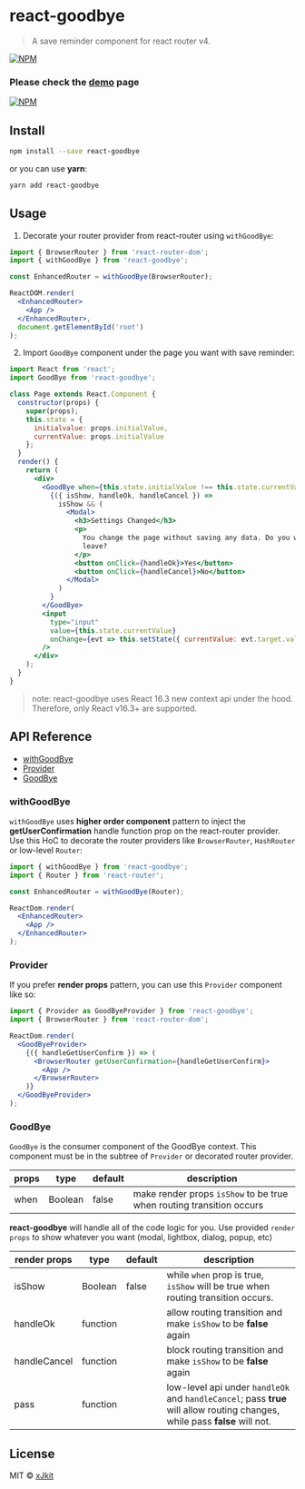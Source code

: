 # react-goodbye

> A save reminder component for react router v4.

[![NPM](https://img.shields.io/npm/v/react-goodbye.svg)](https://www.npmjs.com/package/react-goodbye)

### Please check the [demo](https://xJkit.github.io/react-goodbye) page

[![NPM](https://nodei.co/npm/react-goodbye.png)](https://nodei.co/npm/@trendmicro/react-goodbye/)

## Install

```bash
npm install --save react-goodbye
```

or you can use **yarn**:

```bash
yarn add react-goodbye
```

## Usage

1.  Decorate your router provider from react-router using `withGoodBye`:

```jsx
import { BrowserRouter } from 'react-router-dom';
import { withGoodBye } from 'react-goodbye';

const EnhancedRouter = withGoodBye(BrowserRouter);

ReactDOM.render(
  <EnhancedRouter>
    <App />
  </EnhancedRouter>,
  document.getElementById('root')
);
```

2.  Import `GoodBye` component under the page you want with save reminder:

```jsx
import React from 'react';
import GoodBye from 'react-goodbye';

class Page extends React.Component {
  constructor(props) {
    super(props);
    this.state = {
      initialvalue: props.initialValue,
      currentValue: props.initialValue
    };
  }
  render() {
    return (
      <div>
        <GoodBye when={this.state.initialValue !== this.state.currentValue}>
          {({ isShow, handleOk, handleCancel }) =>
            isShow && (
              <Modal>
                <h3>Settings Changed</h3>
                <p>
                  You change the page without saving any data. Do you want to
                  leave?
                </p>
                <button onClick={handleOk}>Yes</button>
                <button onClick={handleCancel}>No</button>
              </Modal>
            )
          }
        </GoodBye>
        <input
          type="input"
          value={this.state.currentValue}
          onChange={evt => this.setState({ currentValue: evt.target.value })}
        />
      </div>
    );
  }
}
```

> note: react-goodbye uses React 16.3 new context api under the hood. Therefore, only React v16.3+ are supported.

## API Reference

* [withGoodBye](#withGoodBye)
* [Provider](#Provider)
* [GoodBye](#GoodBye)

### withGoodBye

`withGoodBye` uses **higher order component** pattern to inject the **getUserConfirmation** handle function prop on the react-router provider. Use this HoC to decorate the router providers like `BrowserRouter`, `HashRouter` or low-level `Router`:

```jsx
import { withGoodBye } from 'react-goodbye';
import { Router } from 'react-router';

const EnhancedRouter = withGoodBye(Router);

ReactDom.render(
  <EnhancedRouter>
    <App />
  </EnhancedRouter>
);
```

### Provider

If you prefer **render props** pattern, you can use this `Provider` component like so:

```jsx
import { Provider as GoodByeProvider } from 'react-goodbye';
import { BrowserRouter } from 'react-router-dom';

ReactDom.render(
  <GoodByeProvider>
    {({ handleGetUserConfirm }) => (
      <BrowserRouter getUserConfirmation={handleGetUserConfirm}>
        <App />
      </BrowserRouter>
    )}
  </GoodByeProvider>
);
```

### GoodBye

`GoodBye` is the consumer component of the GoodBye context. This component must be in the subtree of `Provider` or decorated router provider.

| props | type    | default | description                                                          |
|-------|---------|---------|----------------------------------------------------------------------|
| when  | Boolean | false   | make render props `isShow` to be true when routing transition occurs |

**react-goodbye** will handle all of the code logic for you. Use provided `render props` to show whatever you want (modal, lightbox, dialog, popup, etc)

| render props | type     | default | description                                                                                                                 |
|--------------|----------|---------|-----------------------------------------------------------------------------------------------------------------------------|
| isShow       | Boolean  | false   | while `when` prop is true, `isShow` will be true when routing transition occurs.                                            |
| handleOk     | function |         | allow routing transition and make `isShow` to be **false** again                                                            |
| handleCancel | function |         | block routing transition and make `isShow` to be **false** again                                                            |
| pass         | function |         | low-level api under `handleOk` and `handleCancel`; pass **true** will allow routing changes, while pass **false** will not. |
## License

MIT © [xJkit](https://github.com/xJkit)
